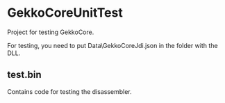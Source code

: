 # GekkoCoreUnitTest

Project for testing GekkoCore.

For testing, you need to put Data\\GekkoCoreJdi.json in the folder with the DLL.

## test.bin

Contains code for testing the disassembler.
